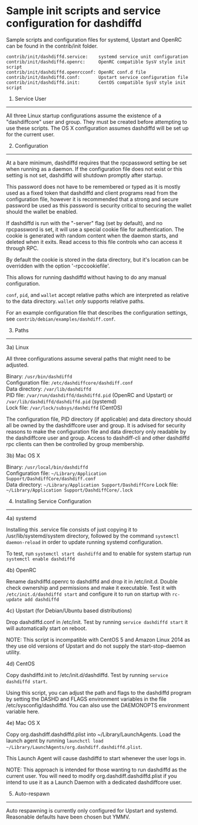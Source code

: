 Sample init scripts and service configuration for dashdiffd
==========================================================

Sample scripts and configuration files for systemd, Upstart and OpenRC
can be found in the contrib/init folder.

    contrib/init/dashdiffd.service:    systemd service unit configuration
    contrib/init/dashdiffd.openrc:     OpenRC compatible SysV style init script
    contrib/init/dashdiffd.openrcconf: OpenRC conf.d file
    contrib/init/dashdiffd.conf:       Upstart service configuration file
    contrib/init/dashdiffd.init:       CentOS compatible SysV style init script

1. Service User
---------------------------------

All three Linux startup configurations assume the existence of a "dashdiffcore" user
and group.  They must be created before attempting to use these scripts.
The OS X configuration assumes dashdiffd will be set up for the current user.

2. Configuration
---------------------------------

At a bare minimum, dashdiffd requires that the rpcpassword setting be set
when running as a daemon.  If the configuration file does not exist or this
setting is not set, dashdiffd will shutdown promptly after startup.

This password does not have to be remembered or typed as it is mostly used
as a fixed token that dashdiffd and client programs read from the configuration
file, however it is recommended that a strong and secure password be used
as this password is security critical to securing the wallet should the
wallet be enabled.

If dashdiffd is run with the "-server" flag (set by default), and no rpcpassword is set,
it will use a special cookie file for authentication. The cookie is generated with random
content when the daemon starts, and deleted when it exits. Read access to this file
controls who can access it through RPC.

By default the cookie is stored in the data directory, but it's location can be overridden
with the option '-rpccookiefile'.

This allows for running dashdiffd without having to do any manual configuration.

`conf`, `pid`, and `wallet` accept relative paths which are interpreted as
relative to the data directory. `wallet` *only* supports relative paths.

For an example configuration file that describes the configuration settings,
see `contrib/debian/examples/dashdiff.conf`.

3. Paths
---------------------------------

3a) Linux

All three configurations assume several paths that might need to be adjusted.

Binary:              `/usr/bin/dashdiffd`  
Configuration file:  `/etc/dashdiffcore/dashdiff.conf`  
Data directory:      `/var/lib/dashdiffd`  
PID file:            `/var/run/dashdiffd/dashdiffd.pid` (OpenRC and Upstart) or `/var/lib/dashdiffd/dashdiffd.pid` (systemd)  
Lock file:           `/var/lock/subsys/dashdiffd` (CentOS)  

The configuration file, PID directory (if applicable) and data directory
should all be owned by the dashdiffcore user and group.  It is advised for security
reasons to make the configuration file and data directory only readable by the
dashdiffcore user and group.  Access to dashdiff-cli and other dashdiffd rpc clients
can then be controlled by group membership.

3b) Mac OS X

Binary:              `/usr/local/bin/dashdiffd`  
Configuration file:  `~/Library/Application Support/DashdiffCore/dashdiff.conf`  
Data directory:      `~/Library/Application Support/DashdiffCore`
Lock file:           `~/Library/Application Support/DashdiffCore/.lock`

4. Installing Service Configuration
-----------------------------------

4a) systemd

Installing this .service file consists of just copying it to
/usr/lib/systemd/system directory, followed by the command
`systemctl daemon-reload` in order to update running systemd configuration.

To test, run `systemctl start dashdiffd` and to enable for system startup run
`systemctl enable dashdiffd`

4b) OpenRC

Rename dashdiffd.openrc to dashdiffd and drop it in /etc/init.d.  Double
check ownership and permissions and make it executable.  Test it with
`/etc/init.d/dashdiffd start` and configure it to run on startup with
`rc-update add dashdiffd`

4c) Upstart (for Debian/Ubuntu based distributions)

Drop dashdiffd.conf in /etc/init.  Test by running `service dashdiffd start`
it will automatically start on reboot.

NOTE: This script is incompatible with CentOS 5 and Amazon Linux 2014 as they
use old versions of Upstart and do not supply the start-stop-daemon utility.

4d) CentOS

Copy dashdiffd.init to /etc/init.d/dashdiffd. Test by running `service dashdiffd start`.

Using this script, you can adjust the path and flags to the dashdiffd program by
setting the DASHD and FLAGS environment variables in the file
/etc/sysconfig/dashdiffd. You can also use the DAEMONOPTS environment variable here.

4e) Mac OS X

Copy org.dashdiff.dashdiffd.plist into ~/Library/LaunchAgents. Load the launch agent by
running `launchctl load ~/Library/LaunchAgents/org.dashdiff.dashdiffd.plist`.

This Launch Agent will cause dashdiffd to start whenever the user logs in.

NOTE: This approach is intended for those wanting to run dashdiffd as the current user.
You will need to modify org.dashdiff.dashdiffd.plist if you intend to use it as a
Launch Daemon with a dedicated dashdiffcore user.

5. Auto-respawn
-----------------------------------

Auto respawning is currently only configured for Upstart and systemd.
Reasonable defaults have been chosen but YMMV.
